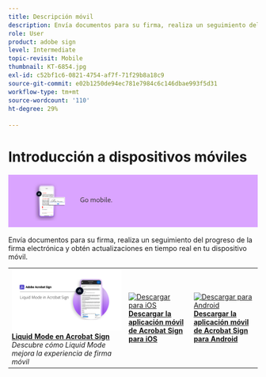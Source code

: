 ```yaml
---
title: Descripción móvil
description: Envía documentos para su firma, realiza un seguimiento del progreso de la firma electrónica y obtén actualizaciones en tiempo real en tu dispositivo móvil
role: User
product: adobe sign
level: Intermediate
topic-revisit: Mobile
thumbnail: KT-6854.jpg
exl-id: c52bf1c6-0821-4754-af7f-71f29b8a18c9
source-git-commit: e02b1250de94ec781e7984c6c146dbae993f5d31
workflow-type: tm+mt
source-wordcount: '110'
ht-degree: 29%

---
```


# Introducción a dispositivos móviles

![Sign Mobile Image](../assets/Hero-Mobile.png)

Envía documentos para su firma, realiza un seguimiento del progreso de la firma electrónica y obtén actualizaciones en tiempo real en tu dispositivo móvil.

<table style="table-layout:fixed">
<tr>
  <td>
    <a href="liquidmode.md">
      <img alt="Liquid Mode en Acrobat Sign" src="assets/liquidmode.png" />
    </a>
    <div>
    <a href="liquidmode.md"><strong>Liquid Mode en Acrobat Sign</strong></a>
    </div>
    <em>Descubre cómo Liquid Mode mejora la experiencia de firma móvil</em>
    <br>
  </td>
  <td>
    <a href="https://itunes.apple.com/es/app/adobe-sign/id481082197?mt=8" target="_blank">
      <img alt="Descargar para iOS" src="assets/Mobile_iOS.png" />
    </a>
    <div>
    <a href="https://itunes.apple.com/us/app/adobe-sign/id481082197?mt=8" target="_blank"><strong>Descargar la aplicación móvil de Acrobat Sign para iOS</strong></a>
    <br>
  </td>
  <td>
    <a href="https://play.google.com/store/apps/details?id=com.adobe.echosign&amp;hl=es" target="_blank">
      <img alt="Descargar para Android" src="assets/Mobile_Android.png" />
    </a>
    <div>
    <a href="https://play.google.com/store/apps/details?id=com.adobe.echosign&amp;hl=en" target="_blank"><strong>Descargar la aplicación móvil de Acrobat Sign para Android</strong></a>
    <br>
  </td>
</tr>
</table>
